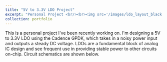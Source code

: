 ```yaml
---
title: "5V to 3.3V LDO Project"
excerpt: "Personal Project <br/><br><img src='/images/ldo_layout_black.png' width='50%' height='50%'>"
collection: portfolio
---
```


This is a personal project I've been recently working on. I'm designing a 5V to 3.3V LDO using the Cadence GPDK, which takes in a noisy power input and outputs a steady DC voltage. LDOs are a fundamental block of analog IC design and see frequent use in providing stable power to other circuits on-chip. Circuit schematics are shown below.
